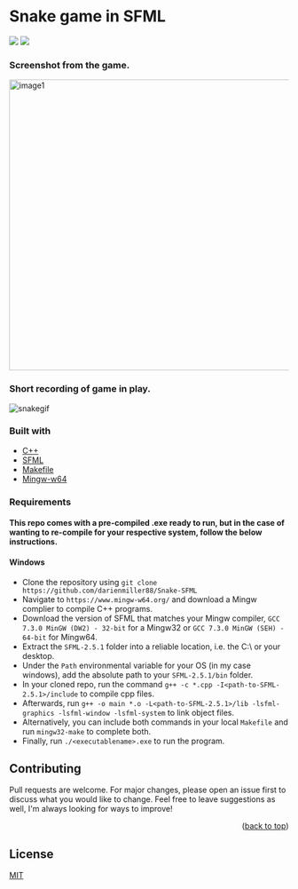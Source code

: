 # Snake game in SFML
![](https://img.shields.io/badge/made%20by-DarienMiller-blue)
![](https://img.shields.io/badge/C++-yellow)

### Screenshot from the game.
<img width="524" alt="image1" src="https://user-images.githubusercontent.com/32966645/221610520-305317c1-ad64-4444-84c0-631784a7d23c.png">

### Short recording of game in play.
![snakegif](https://user-images.githubusercontent.com/32966645/221616513-b396eca1-9c6a-4186-b873-e92477a001f6.gif)

### Built with
* [C++](https://cplusplus.com/)
* [SFML](https://www.sfml-dev.org/download/sfml/2.5.1/)
* [Makefile](https://opensource.com/article/18/8/what-how-makefile)
* [Mingw-w64](https://www.mingw-w64.org/)

### Requirements
#### This repo comes with a pre-compiled .exe ready to run, but in the case of wanting to re-compile for your respective system, follow the below instructions.

#### Windows
* Clone the repository using `git clone https://github.com/darienmiller88/Snake-SFML`
* Navigate to `https://www.mingw-w64.org/` and download a Mingw complier to compile C++ programs.
* Download the version of SFML that matches your Mingw compiler, `GCC 7.3.0 MinGW (DW2) - 32-bit` for a Mingw32 or `GCC 7.3.0 MinGW (SEH) - 64-bit` for Mingw64.
* Extract the `SFML-2.5.1` folder into a reliable location, i.e. the C:\ or your desktop.
* Under the `Path` environmental variable for your OS (in my case windows), add the absolute path to your `SFML-2.5.1/bin` folder.
* In your cloned repo, run the command `g++ -c *.cpp -I<path-to-SFML-2.5.1>/include` to compile cpp files.
* Afterwards, run `g++ -o main *.o -L<path-to-SFML-2.5.1>/lib -lsfml-graphics -lsfml-window -lsfml-system` to link object files.
* Alternatively, you can include both commands in your local `Makefile` and run `mingw32-make` to complete both. 
* Finally, run `./<executablename>.exe` to run the program. 

## Contributing
Pull requests are welcome. For major changes, please open an issue first to discuss what you would like to change.
Feel free to leave suggestions as well, I'm always looking for ways to improve!

<p align="right">(<a href="#top">back to top</a>)</p>

## License
[MIT](https://choosealicense.com/licenses/mit/)